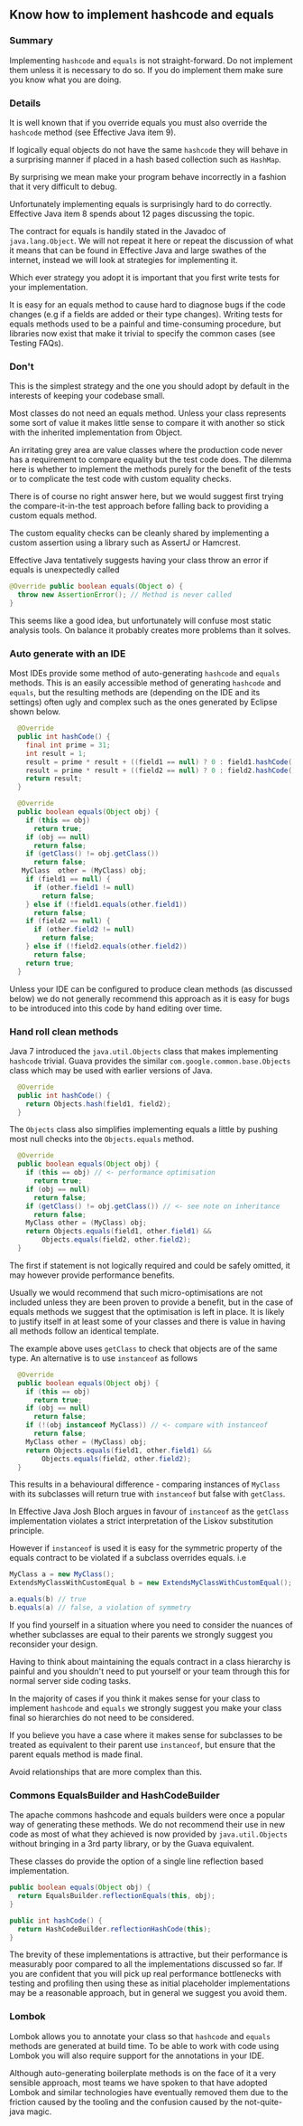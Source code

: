 ## Know how to implement hashcode and equals

### Summary

Implementing `hashcode` and `equals` is not straight-forward. Do not implement them unless it is necessary to do so. If you do implement them make sure you know what you are doing. 

### Details

It is well known that if you override equals you must also override the `hashcode` method (see Effective Java item 9). 

If logically equal objects do not have the same `hashcode` they will behave in a surprising manner if placed in a hash based collection such as `HashMap`. 

By surprising we mean make your program behave incorrectly in a fashion that it very difficult to debug.

Unfortunately implementing equals is surprisingly hard to do correctly. Effective Java item 8 spends about 12 pages discussing the topic.  

The contract for equals is handily stated in the Javadoc of `java.lang.Object`. We will not repeat it here or repeat the discussion of what it means that can be found in Effective Java and large swathes of the internet, instead we will look at strategies for implementing it.

Which ever strategy you adopt it is important that you first write tests for your implementation.

It is easy for an equals method to cause hard to diagnose bugs if the code changes (e.g if a fields are added or their type changes). Writing tests for equals methods used to be a painful and time-consuming procedure, but libraries now exist that make it trivial to specify the common cases (see Testing FAQs). 

### Don't

This is the simplest strategy and the one you should adopt by default in the interests of keeping your codebase small.

Most classes do not need an equals method. Unless your class represents some sort of value it makes little sense to compare it with another so stick with the inherited implementation from Object.

An irritating grey area are value classes where the production code never has a requirement to compare equality but the test code does. The dilemma here is whether to implement the methods purely for the benefit of the tests or to complicate the test code with custom equality checks.

There is of course no right answer here, but we would suggest first trying the compare-it-in-the test approach before falling back to providing a custom equals method. 

The custom equality checks can be cleanly shared by implementing a custom assertion using a library such as AssertJ or Hamcrest.

Effective Java tentatively suggests having your class throw an error if equals is unexpectedly called

```java
@Override public boolean equals(Object o) {
  throw new AssertionError(); // Method is never called
}
```
 
This seems like a good idea, but unfortunately will confuse most static analysis tools. On balance it probably creates more problems than it solves.

### Auto generate with an IDE

Most IDEs provide some method of auto-generating `hashcode` and `equals` methods. This is an easily accessible method of generating `hashcode` and `equals`, but the resulting methods are (depending on the IDE and its settings) often ugly and complex such as the ones generated by Eclipse shown below.

```java
  @Override
  public int hashCode() {
    final int prime = 31;
    int result = 1;
    result = prime * result + ((field1 == null) ? 0 : field1.hashCode());
    result = prime * result + ((field2 == null) ? 0 : field2.hashCode());
    return result;
  }
```

```java
  @Override
  public boolean equals(Object obj) {
    if (this == obj)
      return true;
    if (obj == null)
      return false;
    if (getClass() != obj.getClass())
      return false;
   MyClass  other = (MyClass) obj;
    if (field1 == null) {
      if (other.field1 != null)
        return false;
    } else if (!field1.equals(other.field1))
      return false;
    if (field2 == null) {
      if (other.field2 != null)
        return false;
    } else if (!field2.equals(other.field2))
      return false;
    return true;
  }
```

Unless your IDE can be configured to produce clean methods (as discussed below) we do not generally recommend this approach as it is easy for bugs to be introduced into this code by hand editing over time.

### Hand roll clean methods

Java 7 introduced the `java.util.Objects` class that makes implementing `hashcode` trivial. Guava provides the similar `com.google.common.base.Objects` class which may be used with earlier versions of Java.

```java
  @Override
  public int hashCode() {
    return Objects.hash(field1, field2);
  }
```

The `Objects` class also simplifies implementing equals a little by pushing most null checks into the `Objects.equals` method.

```java
  @Override
  public boolean equals(Object obj) {
    if (this == obj) // <- performance optimisation
      return true;
    if (obj == null)
      return false;
    if (getClass() != obj.getClass()) // <- see note on inheritance
      return false;
    MyClass other = (MyClass) obj;
    return Objects.equals(field1, other.field1) &&
        Objects.equals(field2, other.field2);
  }
```

The first if statement is not logically required and could be safely omitted, it may however provide performance benefits. 

Usually we would recommend that such micro-optimisations are not included unless they are been proven to provide a benefit, but in the case of equals methods we suggest that the optimisation is left in place. It is likely to justify itself in at least some of your classes and there is value in having all methods follow an identical template.

The example above uses `getClass` to check that objects are of the same type. An alternative is to use `instanceof` as follows

```java
  @Override
  public boolean equals(Object obj) {
    if (this == obj) 
      return true;
    if (obj == null)
      return false;
    if (!(obj instanceof MyClass)) // <- compare with instanceof 
      return false;
    MyClass other = (MyClass) obj;
    return Objects.equals(field1, other.field1) &&
        Objects.equals(field2, other.field2);
  }
```

This results in a behavioural difference - comparing instances of `MyClass` with its subclasses will return true with `instanceof` but false with `getClass`.

In Effective Java Josh Bloch argues in favour of `instanceof` as the `getClass` implementation violates a strict interpretation of the Liskov substitution principle.

However if `instanceof` is used it is easy for the symmetric property of the equals contract to be violated if a subclass overrides equals. i.e

```java
MyClass a = new MyClass();
ExtendsMyClassWithCustomEqual b = new ExtendsMyClassWithCustomEqual();

a.equals(b) // true
b.equals(a) // false, a violation of symmetry
``` 

If you find yourself in a situation where you need to consider the nuances of whether subclasses are equal to their parents we strongly suggest you reconsider your design.

Having to think about maintaining the equals contract in a class hierarchy is painful and you shouldn't need to put yourself or your team through this for normal server side coding tasks.

In the majority of cases if you think it makes sense for your class to implement `hashcode` and `equals` we strongly suggest you make your class final so hierarchies do not need to be considered.

If you believe you have a case where it makes sense for subclasses to be treated as equivalent to their parent use `instanceof`, but ensure that the parent equals method is made final. 

Avoid relationships that are more complex than this.

### Commons EqualsBuilder and HashCodeBuilder

The apache commons hashcode and equals builders were once a popular way of generating these methods. We do not recommend their use in new code as most of what they achieved is now provided by `java.util.Objects` without bringing in a 3rd party library, or by the Guava equivalent.

These classes do provide the option of a single line reflection based implementation.

```java
public boolean equals(Object obj) {
  return EqualsBuilder.reflectionEquals(this, obj);
}
```

```java
public int hashCode() {
  return HashCodeBuilder.reflectionHashCode(this);
}
```

The brevity of these implementations is attractive, but their performance is measurably poor compared to all the implementations discussed so far. If you are confident that you will pick up real performance bottlenecks with testing and profiling then using these as initial placeholder implementations may be a reasonable approach, but in general we suggest you avoid them. 

### Lombok

Lombok allows you to annotate your class so that `hashcode` and `equals` methods are generated at build time. To be able to work with code using Lombok you will also require support for the annotations in your IDE.

Although auto-generating boilerplate methods is on the face of it a very sensible approach, most teams we have spoken to that have adopted Lombok and similar technologies have eventually removed them due to the friction caused by the tooling and the confusion caused by the not-quite-java magic.
